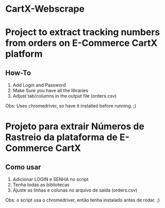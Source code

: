 # CartX-Webscrape
<h1>Project to extract tracking numbers from orders on E-Commerce CartX platform</h1>

<h2>How-To</h2>
<ol>
<li>Add Login and Password</li>
<li>Make Sure you have all the libraries</li>
<li>Adjust tab/columns in the output file (orders.csv)</li>
</ol>
Obs: Uses chromedriver, so have it installed before running. ;)


<h1>Projeto para extrair Números de Rastreio da plataforma de E-Commerce CartX</h1>

<h2>Como usar</h2>
<ol>
<li>Adicionar LOGIN e SENHA no script</li>
<li>Tenha todas as bibliotecas</li>
<li>Ajuste as linhas e colunas no arquivo de saída (orders.csv)</li>
</ol>

Obs: o script usa o chromedriver, então tenha instalado antes de rodar. ;)
